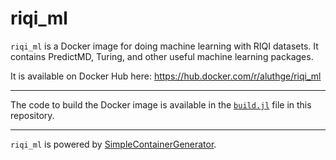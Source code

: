 # riqi_ml

`riqi_ml` is a Docker image for doing machine learning with RIQI datasets. It contains PredictMD, Turing, and other useful machine learning packages.

It is available on Docker Hub here: https://hub.docker.com/r/aluthge/riqi_ml

---

The code to build the Docker image is available in the [`build.jl`](build.jl) file in this repository.

---

`riqi_ml` is powered by [SimpleContainerGenerator](https://github.com/bcbi/SimpleContainerGenerator.jl).
